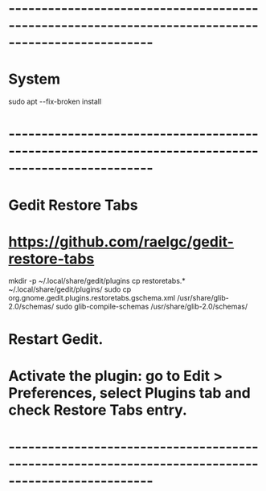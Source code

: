 # --------------------------------------------------------------------------------------------------
# System
sudo apt --fix-broken install
# --------------------------------------------------------------------------------------------------
# Gedit Restore Tabs
# https://github.com/raelgc/gedit-restore-tabs
mkdir -p ~/.local/share/gedit/plugins
cp restoretabs.* ~/.local/share/gedit/plugins/
sudo cp org.gnome.gedit.plugins.restoretabs.gschema.xml /usr/share/glib-2.0/schemas/
sudo glib-compile-schemas /usr/share/glib-2.0/schemas/
# Restart Gedit.
# Activate the plugin: go to Edit > Preferences, select Plugins tab and check Restore Tabs entry.
# --------------------------------------------------------------------------------------------------

